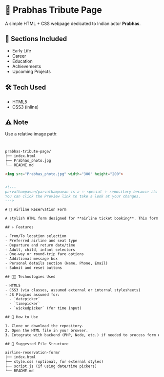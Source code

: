 # 🌟 Prabhas Tribute Page

A simple HTML + CSS webpage dedicated to Indian actor **Prabhas**.

## 📌 Sections Included
- Early Life
- Career
- Education
- Achievements
- Upcoming Projects

## 🛠 Tech Used
- HTML5
- CSS3 (inline)

## ⚠️ Note
Use a relative image path:
```html


prabhas-tribute-page/
├── index.html
├── Prabhas_photo.jpg
└── README.md

<img src="Prabhas_photo.jpg" width="300" height="200">


<!---
parvathampavan/parvathampavan is a ✨ special ✨ repository because its `README.md` (this file) appears on your GitHub profile.
You can click the Preview link to take a look at your changes.
--->

# 🛫 Airline Reservation Form

A stylish HTML form designed for **airline ticket booking**. This form captures user preferences like departure/return details, seating, passengers, and personal information.

## ✈️ Features

- From/To location selection
- Preferred airline and seat type
- Departure and return date/time
- Adult, child, infant selectors
- One-way or round-trip fare options
- Additional message box
- Personal details section (Name, Phone, Email)
- Submit and reset buttons

## 🧑‍💻 Technologies Used

- HTML5
- CSS3 (via classes, assumed external or internal stylesheets)
- JS Plugins assumed for:
  - `datepicker`
  - `timepicker`
  - `wickedpicker` (for time input)

## 🚀 How to Use

1. Clone or download the repository.
2. Open the HTML file in your browser.
3. Integrate with backend (PHP, Node, etc.) if needed to process form data.

## 📂 Suggested File Structure

airline-reservation-form/
├── index.html
├── style.css (optional, for external styles)
├── script.js (if using date/time pickers)
└── README.md

